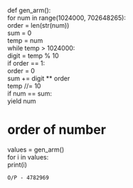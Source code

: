 def gen_arm():                                                                     
       	for num in range(1024000, 702648265):                                                  
       		order = len(str(num))                                                          
       		sum = 0                                                                      
       		temp = num                                                                 
       		while temp > 1024000:                                                          
       			digit = temp % 10                                                       
      			if order == 1:                                                     
      				order = 0                                                   
            			sum += digit ** order	                                     
       			temp //= 10                                                        
       		if num == sum:                                                               
       			yield num                                                             
   # order of number                                                                           
values = gen_arm()                                                                          
for i in values:                                                                            
	print(i)                                                                                 
    
    O/P - 4782969
